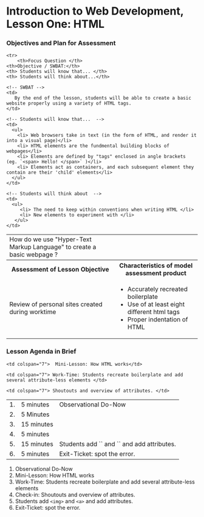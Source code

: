 # Introduction to Web Development, Lesson One: HTML

### Objectives and Plan for Assessment

<table>

  <!-- Head -->
	<tr>
		<th>Focus Question </th>
   	<th>Objective / SWBAT:</th>
   	<th> Students will know that... </th>
   	<th> Students will think about...</th>
  </tr>

  <!-- Second Row  -->

  <tr>
		<!-- Focus Question -->
	  <td>
      	How do we use "Hyper-Text Markup Language" to create a basic webpage ?
    </td>

    <!-- SWBAT -->
    <td>
       By the end of the lesson, students will be able to create a basic website properly using a variety of HTML tags.
    </td>

    <!-- Students will know that...  -->
    <td>
      <ul>
        <li> Web browsers take in text (in the form of HTML, and render it into a visual page)</li>
        <li> HTML elements are the fundmental building blocks of webpages</li>
        <li> Elements are defined by "tags" enclosed in angle brackets (eg. `<span> Hello! </span>` )</li>
        <li> Elements act as containers, and each subsequent element they contain are their 'child' elements</li>  
      </ul>
    </td>

    <!-- Students will think about  -->
    <td>
      <ul>
      	 <li> The need to keep within conventions when writing HTML </li>
         <li> New elements to experiment with </li>
       </ul>
    </td>
  </tr>

  <!-- assessment headings -->

  <tr>
    <th colspan="2">
      Assessment of Lesson Objective
    </th>
    <th colspan="2">
      Characteristics of model assessment product
    </th>
  </tr>

  <!-- assessment details  -->
  <td colspan="2">
  	Review of personal sites created during worktime
  </td>

  <td colspan="2">
    <ul>
      <li> Accurately recreated boilerplate </li>
      <li> Use of at least eight different html tags</li>
      <li> Proper indentation of HTML </li>
    </ul>
  </td>
</table>

### Lesson Agenda in Brief
<table>
  <tr>
    <td> 1. </td>
    <td> 5 minutes </td>
    <td colspan="7"> Observational Do-Now</td>
  </tr>
  <tr>
    <td> 2. </td>
    <td> 5 Minutes </td>

    <td colspan="7">  Mini-Lesson: How HTML works</td>
  </tr>

  <tr>
    <td> 3. </td>
    <td> 15 minutes </td>

    <td colspan="7"> Work-Time: Students recreate boilerplate and add several attribute-less elements </td>
  </tr>

  <tr>
    <td> 4. </td>
    <td> 5 minutes </td>

    <td colspan="7"> Shoutouts and overview of attributes. </td>
  </tr>

  <tr>
    <td> 5. </td>
    <td> 15 minutes </td>
    <td colspan="7"> Students add `<img>` and `<a>` and add attributes. </td>
  </tr>

  <tr>
    <td> 6. </td>
    <td> 5 minutes </td>
    <td colspan="7"> Exit-Ticket: spot the error. </td>
  </tr>


</table>

1. Observational Do-Now
2. Mini-Lesson: How HTML works
3. Work-Time: Students recreate boilerplate and add several attribute-less elements
4. Check-in: Shoutouts and overview of attributes.
5. Students add `<img>` and `<a>` and add attributes.
6. Exit-Ticket: spot the error.
